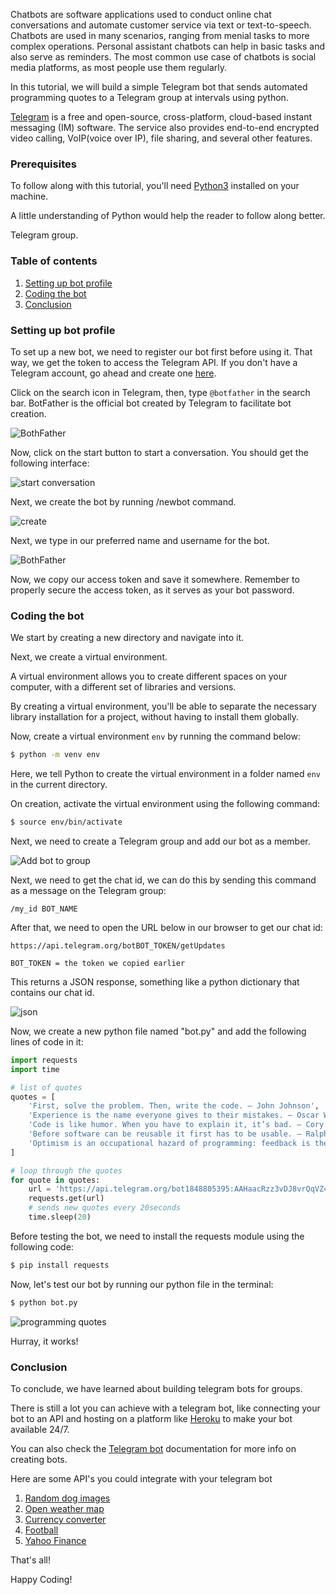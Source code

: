 Chatbots are software applications used to conduct online chat conversations and automate customer service via text or text-to-speech. Chatbots are used in many scenarios, ranging from menial tasks to more complex operations. Personal assistant chatbots can help in basic tasks and also serve as reminders. The most common use case of chatbots is social media platforms, as most people use them regularly.

In this tutorial, we will build a simple Telegram bot that sends automated programming quotes to a Telegram group at intervals using python.

[Telegram](https://www.telegram.org/) is a free and open-source, cross-platform, cloud-based instant messaging (IM) software. The service also provides end-to-end encrypted video calling, VoIP(voice over IP), file sharing, and several other features. 


### Prerequisites
To follow along with this tutorial, you'll need [Python3](https://www.python.org/downloads/) installed on your machine.

A little understanding of Python would help the reader to follow along better.

Telegram group.

### Table of contents
1. [Setting up bot profile](#setting-up-bot-profile)
2. [Coding the bot](#coding-the-bot)
3. [Conclusion](#conclusion)

### Setting up bot profile
To set up a new bot, we need to register our bot first before using it. That way, we get the token to access the Telegram API. If you don't have a Telegram account, go ahead and create one [here](https://www.telegram.org/).

Click on the search icon in Telegram, then, type `@botfather` in the search bar. BotFather is the official bot created by Telegram to facilitate bot creation.

![BothFather](/engineering-education/building-a-telegram-bot-with-python/bot-father.png)


Now, click on the start button to start a conversation. You should get the following interface:

![start conversation](/engineering-education/building-a-telegram-bot-with-python/start-bot-father.png)

Next, we create the bot by running /newbot command.

![create](/engineering-education/building-a-telegram-bot-with-python/create.png)

Next, we type in our preferred name and username for the bot.

![BothFather](/engineering-education/building-a-telegram-bot-with-python/botname.png)

Now, we copy our access token and save it somewhere. Remember to properly secure the access token, as it serves as your bot password.

### Coding the bot
We start by creating a new directory and navigate into it.

Next, we create a virtual environment.

A virtual environment allows you to create different spaces on your computer, with a different set of libraries and versions.

By creating a virtual environment, you'll be able to separate the necessary library installation for a project, without having to install them globally.

Now, create a virtual environment `env` by running the command below:

```bash
$ python -m venv env
```

Here, we tell Python to create the virtual environment in a folder named `env` in the current directory.

On creation, activate the virtual environment using the following command:

```bash
$ source env/bin/activate
```
Next, we need to create a Telegram group and add our bot as a member.

![Add bot to group](/engineering-education/building-a-telegram-bot-with-python/add.png)

Next, we need to get the chat id, we can do this by sending this command as a message on the Telegram group:

```text
/my_id BOT_NAME
```

After that, we need to open the URL below in our browser to get our chat id:

```text
https://api.telegram.org/botBOT_TOKEN/getUpdates

BOT_TOKEN = the token we copied earlier
```
This returns a JSON response, something like a python dictionary that contains our chat id.

![json](/engineering-education/building-a-telegram-bot-with-python/json.png)

Now, we create a new python file named "bot.py" and add the following lines of code in it:

```python
import requests
import time

# list of quotes
quotes = [
    'First, solve the problem. Then, write the code. – John Johnson',
    'Experience is the name everyone gives to their mistakes. – Oscar Wilde',
    'Code is like humor. When you have to explain it, it’s bad. – Cory House',
    'Before software can be reusable it first has to be usable. – Ralph Johnson',
    'Optimism is an occupational hazard of programming: feedback is the treatment. - Kent Beck'
]

# loop through the quotes
for quote in quotes:
    url = 'https://api.telegram.org/bot1848805395:AAHaacRzz3vDJ8vrQqVZ4vMPTqY1OBOQ12Q/sendMessage?chat_id=CHAT_ID&text="{}"'.format(quote)
    requests.get(url)
    # sends new quotes every 20seconds
    time.sleep(20)
```

Before testing the bot, we need to install the requests module using the following code:

```bash
$ pip install requests
```

Now, let's test our bot by running our python file in the terminal:

```bash
$ python bot.py
```

![programming quotes](/engineering-education/building-a-telegram-bot-with-python/message.png)

Hurray, it works!

### Conclusion
To conclude, we have learned about building telegram bots for groups.

There is still a lot you can achieve with a telegram bot, like connecting your bot to an API and hosting on a platform like [Heroku](https://medium.com/analytics-vidhya/schedule-a-python-script-on-heroku-a978b2f91ca8) to make your bot available 24/7.

You can also check the [Telegram bot](https://core.telegram.org/bots/api) documentation for more info on creating bots.

Here are some API's you could integrate with your telegram bot

1. [Random dog images](https://random.dog)
2. [Open weather map](https://rapidapi.com/community/api/open-weather-map)
3. [Currency converter](https://rapidapi.com/natkapral/api/currency-converter5)
4. [Football](https://rapidapi.com/api-sports/api/api-football)
5. [Yahoo Finance](https://rapidapi.com/apidojo/api/yahoo-finance1)

That's all!

Happy Coding!



